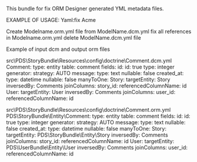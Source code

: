 This bundle for fix ORM Designer generated YML metadata files.

EXAMPLE OF USAGE:
	Yaml:fix Acme

Create Modelname.orm.yml file from ModelName.dcm.yml
fix all references in Modelname.orm.yml
delete ModelName.dcm.yml file

Example of input dcm and output orm files

src\PDS\StoryBundle\Resources\config\doctrine\Comment.dcm.yml
Comment:
  type: entity
  table: comment
  fields:
    id:
      id: true
      type: integer
      generator:
        strategy: AUTO
    message:
      type: text
      nullable: false
    created_at:
      type: datetime
      nullable: false
  manyToOne:
    Story:
      targetEntity: Story
      inversedBy: Comments
      joinColumns:
        story_id:
          referencedColumnName: id
    User:
      targetEntity: User
      inversedBy: Comments
      joinColumns:
        user_id:
          referencedColumnName: id 

src\PDS\StoryBundle\Resources\config\doctrine\Comment.orm.yml
PDS\StoryBundle\Entity\Comment:
  type: entity
  table: comment
  fields:
    id:
      id: true
      type: integer
      generator:
        strategy: AUTO
    message:
      type: text
      nullable: false
    created_at:
      type: datetime
      nullable: false
  manyToOne:
    Story:
      targetEntity: PDS\StoryBundle\Entity\Story
      inversedBy: Comments
      joinColumns:
        story_id:
          referencedColumnName: id
    User:
      targetEntity: PDS\UserBundle\Entity\User
      inversedBy: Comments
      joinColumns:
        user_id:
          referencedColumnName: id 
